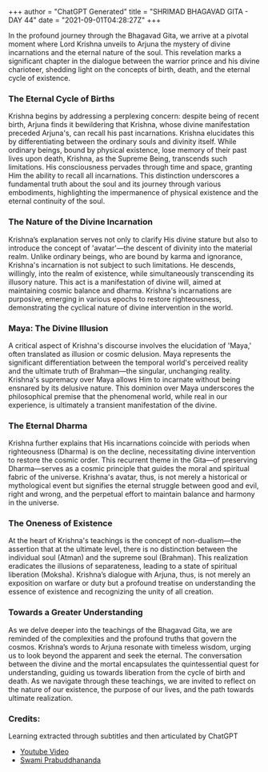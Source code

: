 +++
author = "ChatGPT Generated"
title = "SHRIMAD BHAGAVAD GITA - DAY 44"
date = "2021-09-01T04:28:27Z"
+++

In the profound journey through the Bhagavad Gita, we arrive at a pivotal moment where Lord Krishna unveils to Arjuna the mystery of divine incarnations and the eternal nature of the soul. This revelation marks a significant chapter in the dialogue between the warrior prince and his divine charioteer, shedding light on the concepts of birth, death, and the eternal cycle of existence.

### The Eternal Cycle of Births

Krishna begins by addressing a perplexing concern: despite being of recent birth, Arjuna finds it bewildering that Krishna, whose divine manifestation preceded Arjuna's, can recall his past incarnations. Krishna elucidates this by differentiating between the ordinary souls and divinity itself. While ordinary beings, bound by physical existence, lose memory of their past lives upon death, Krishna, as the Supreme Being, transcends such limitations. His consciousness pervades through time and space, granting Him the ability to recall all incarnations. This distinction underscores a fundamental truth about the soul and its journey through various embodiments, highlighting the impermanence of physical existence and the eternal continuity of the soul.

### The Nature of the Divine Incarnation

Krishna’s explanation serves not only to clarify His divine stature but also to introduce the concept of 'avatar'—the descent of divinity into the material realm. Unlike ordinary beings, who are bound by karma and ignorance, Krishna's incarnation is not subject to such limitations. He descends, willingly, into the realm of existence, while simultaneously transcending its illusory nature. This act is a manifestation of divine will, aimed at maintaining cosmic balance and dharma. Krishna's incarnations are purposive, emerging in various epochs to restore righteousness, demonstrating the cyclical nature of divine intervention in the world.

### Maya: The Divine Illusion

A critical aspect of Krishna's discourse involves the elucidation of 'Maya,' often translated as illusion or cosmic delusion. Maya represents the significant differentiation between the temporal world's perceived reality and the ultimate truth of Brahman—the singular, unchanging reality. Krishna's supremacy over Maya allows Him to incarnate without being ensnared by its delusive nature. This dominion over Maya underscores the philosophical premise that the phenomenal world, while real in our experience, is ultimately a transient manifestation of the divine.

### The Eternal Dharma

Krishna further explains that His incarnations coincide with periods when righteousness (Dharma) is on the decline, necessitating divine intervention to restore the cosmic order. This recurrent theme in the Gita—of preserving Dharma—serves as a cosmic principle that guides the moral and spiritual fabric of the universe. Krishna's avatar, thus, is not merely a historical or mythological event but signifies the eternal struggle between good and evil, right and wrong, and the perpetual effort to maintain balance and harmony in the universe.

### The Oneness of Existence

At the heart of Krishna's teachings is the concept of non-dualism—the assertion that at the ultimate level, there is no distinction between the individual soul (Atman) and the supreme soul (Brahman). This realization eradicates the illusions of separateness, leading to a state of spiritual liberation (Moksha). Krishna’s dialogue with Arjuna, thus, is not merely an exposition on warfare or duty but a profound treatise on understanding the essence of existence and recognizing the unity of all creation.

### Towards a Greater Understanding

As we delve deeper into the teachings of the Bhagavad Gita, we are reminded of the complexities and the profound truths that govern the cosmos. Krishna’s words to Arjuna resonate with timeless wisdom, urging us to look beyond the apparent and seek the eternal. The conversation between the divine and the mortal encapsulates the quintessential quest for understanding, guiding us towards liberation from the cycle of birth and death. As we navigate through these teachings, we are invited to reflect on the nature of our existence, the purpose of our lives, and the path towards ultimate realization.

### Credits:

Learning extracted through subtitles and then articulated by ChatGPT

* [Youtube Video](https://www.youtube.com/watch?v=Aw6vSWVwH3M)
* [Swami Prabuddhananda](https://www.youtube.com/@upanishadswithswamiprabudd4019/streams)